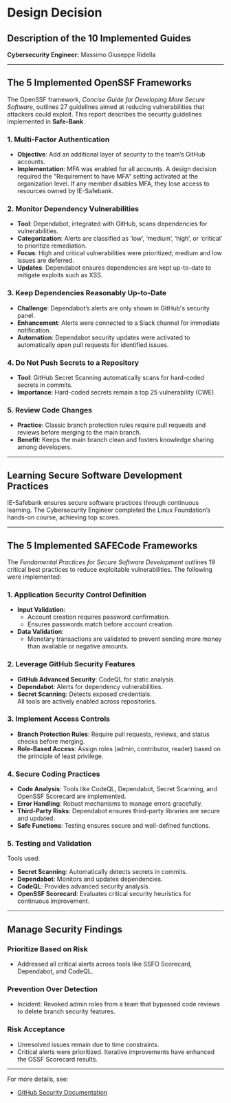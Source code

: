 # Design Decision

## Description of the 10 Implemented Guides

**Cybersecurity Engineer:** Massimo Giuseppe Ridella

---

## The 5 Implemented OpenSSF Frameworks

The OpenSSF framework, *Concise Guide for Developing More Secure Software*, outlines 27 guidelines aimed at reducing vulnerabilities that attackers could exploit. This report describes the security guidelines implemented in **Safe-Bank**.

### 1. Multi-Factor Authentication
- **Objective**: Add an additional layer of security to the team’s GitHub accounts.
- **Implementation**: MFA was enabled for all accounts. A design decision required the "Requirement to have MFA" setting activated at the organization level. If any member disables MFA, they lose access to resources owned by IE-Safebank.

### 2. Monitor Dependency Vulnerabilities
- **Tool**: Dependabot, integrated with GitHub, scans dependencies for vulnerabilities.
- **Categorization**: Alerts are classified as ‘low’, ‘medium’, ‘high’, or ‘critical’ to prioritize remediation.
- **Focus**: High and critical vulnerabilities were prioritized; medium and low issues are deferred.
- **Updates**: Dependabot ensures dependencies are kept up-to-date to mitigate exploits such as XSS.

### 3. Keep Dependencies Reasonably Up-to-Date
- **Challenge**: Dependabot’s alerts are only shown in GitHub's security panel.
- **Enhancement**: Alerts were connected to a Slack channel for immediate notification.
- **Automation**: Dependabot security updates were activated to automatically open pull requests for identified issues.

### 4. Do Not Push Secrets to a Repository
- **Tool**: GitHub Secret Scanning automatically scans for hard-coded secrets in commits.
- **Importance**: Hard-coded secrets remain a top 25 vulnerability (CWE).

### 5. Review Code Changes
- **Practice**: Classic branch protection rules require pull requests and reviews before merging to the main branch.
- **Benefit**: Keeps the main branch clean and fosters knowledge sharing among developers.

---

## Learning Secure Software Development Practices
IE-Safebank ensures secure software practices through continuous learning. The Cybersecurity Engineer completed the Linux Foundation’s hands-on course, achieving top scores.

---

## The 5 Implemented SAFECode Frameworks

The *Fundamental Practices for Secure Software Development* outlines 19 critical best practices to reduce exploitable vulnerabilities. The following were implemented:

### 1. Application Security Control Definition
- **Input Validation**:
  - Account creation requires password confirmation.
  - Ensures passwords match before account creation.
- **Data Validation**:
  - Monetary transactions are validated to prevent sending more money than available or negative amounts.

### 2. Leverage GitHub Security Features
- **GitHub Advanced Security**: CodeQL for static analysis.
- **Dependabot**: Alerts for dependency vulnerabilities.
- **Secret Scanning**: Detects exposed credentials.  
All tools are actively enabled across repositories.

### 3. Implement Access Controls
- **Branch Protection Rules**: Require pull requests, reviews, and status checks before merging.
- **Role-Based Access**: Assign roles (admin, contributor, reader) based on the principle of least privilege.

### 4. Secure Coding Practices
- **Code Analysis**: Tools like CodeQL, Dependabot, Secret Scanning, and OpenSSF Scorecard are implemented.
- **Error Handling**: Robust mechanisms to manage errors gracefully.
- **Third-Party Risks**: Dependabot ensures third-party libraries are secure and updated.
- **Safe Functions**: Testing ensures secure and well-defined functions.

### 5. Testing and Validation
Tools used:
- **Secret Scanning**: Automatically detects secrets in commits.
- **Dependabot**: Monitors and updates dependencies.
- **CodeQL**: Provides advanced security analysis.
- **OpenSSF Scorecard**: Evaluates critical security heuristics for continuous improvement.

---

## Manage Security Findings

### Prioritize Based on Risk
- Addressed all critical alerts across tools like SSFO Scorecard, Dependabot, and CodeQL.

### Prevention Over Detection
- Incident: Revoked admin roles from a team that bypassed code reviews to delete branch security features.

### Risk Acceptance
- Unresolved issues remain due to time constraints.
- Critical alerts were prioritized. Iterative improvements have enhanced the OSSF Scorecard results.

---

For more details, see:
- [GitHub Security Documentation](https://github.com/ie-safebank/safebank-fe/blob/main/docs/github-security.md)
